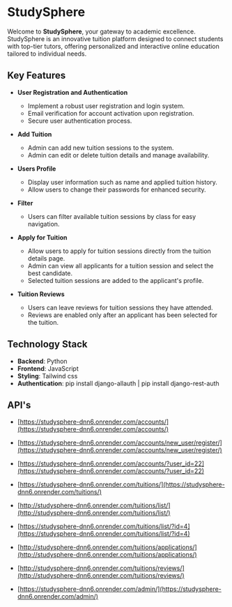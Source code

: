 # StudySphere

Welcome to **StudySphere**, your gateway to academic excellence. StudySphere is an innovative tuition platform designed to connect students with top-tier tutors, offering personalized and interactive online education tailored to individual needs.

## Key Features

-  **User Registration and Authentication**

   -  Implement a robust user registration and login system.
   -  Email verification for account activation upon registration.
   -  Secure user authentication process.

-  **Add Tuition**

   -  Admin can add new tuition sessions to the system.
   -  Admin can edit or delete tuition details and manage availability.

-  **Users Profile**

   -  Display user information such as name and applied tuition history.
   -  Allow users to change their passwords for enhanced security.

-  **Filter**

   -  Users can filter available tuition sessions by class for easy navigation.

-  **Apply for Tuition**

   -  Allow users to apply for tuition sessions directly from the tuition details page.
   -  Admin can view all applicants for a tuition session and select the best candidate.
   -  Selected tuition sessions are added to the applicant's profile.

-  **Tuition Reviews**
   -  Users can leave reviews for tuition sessions they have attended.
   -  Reviews are enabled only after an applicant has been selected for the tuition.

## Technology Stack

-  **Backend**: Python
-  **Frontend**: JavaScript
-  **Styling**: Tailwind css
-  **Authentication**: pip install django-allauth | pip install django-rest-auth

## API's

-  [https://studysphere-dnn6.onrender.com/accounts/](https://studysphere-dnn6.onrender.com/accounts/)

-  [https://studysphere-dnn6.onrender.com/accounts/new_user/register/](https://studysphere-dnn6.onrender.com/accounts/new_user/register/)

-  [https://studysphere-dnn6.onrender.com/accounts/?user_id=22](https://studysphere-dnn6.onrender.com/accounts/?user_id=22)

-  [https://studysphere-dnn6.onrender.com/tuitions/](https://studysphere-dnn6.onrender.com/tuitions/)

-  [http://studysphere-dnn6.onrender.com/tuitions/list/](http://studysphere-dnn6.onrender.com/tuitions/list/)

-  [https://studysphere-dnn6.onrender.com/tuitions/list/?id=4](https://studysphere-dnn6.onrender.com/tuitions/list/?id=4)

-  [http://studysphere-dnn6.onrender.com/tuitions/applications/](http://studysphere-dnn6.onrender.com/tuitions/applications/)

-  [http://studysphere-dnn6.onrender.com/tuitions/reviews/](http://studysphere-dnn6.onrender.com/tuitions/reviews/)

-  [https://studysphere-dnn6.onrender.com/admin/](https://studysphere-dnn6.onrender.com/admin/)
